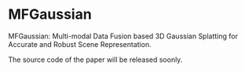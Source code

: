 # MFGaussian
MFGaussian: Multi-modal Data Fusion based 3D Gaussian Splatting for Accurate and Robust Scene Representation.

The source code of the paper will be released soonly.
